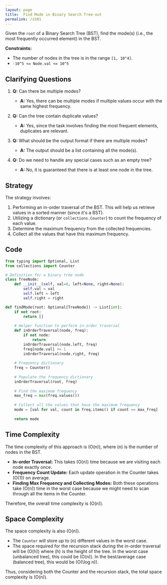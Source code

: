 ```yaml
---
layout: page
title:  Find Mode in Binary Search Tree-out
permalink: /s501
---
```


Given the `root` of a Binary Search Tree (BST), find the mode(s) (i.e., the most frequently occurred element) in the BST.

**Constraints:**
- The number of nodes in the tree is in the range `[1, 10^4]`.
- `-10^5 <= Node.val <= 10^5`

## Clarifying Questions

1. **Q:** Can there be multiple modes?
   - **A:** Yes, there can be multiple modes if multiple values occur with the same highest frequency.

2. **Q:** Can the tree contain duplicate values?
   - **A:** Yes, since the task involves finding the most frequent elements, duplicates are relevant.

3. **Q:** What should be the output format if there are multiple modes?
   - **A:** The output should be a list containing all the mode(s).

4. **Q:** Do we need to handle any special cases such as an empty tree?
   - **A:** No, it is guaranteed that there is at least one node in the tree.

## Strategy

The strategy involves:
1. Performing an in-order traversal of the BST. This will help us retrieve values in a sorted manner (since it's a BST).
2. Utilizing a dictionary (or `collections.Counter`) to count the frequency of each value.
3. Determine the maximum frequency from the collected frequencies.
4. Collect all the values that have this maximum frequency.

## Code

```python
from typing import Optional, List
from collections import Counter

# Definition for a binary tree node
class TreeNode:
    def __init__(self, val=0, left=None, right=None):
        self.val = val
        self.left = left
        self.right = right

def findMode(root: Optional[TreeNode]) -> List[int]:
    if not root:
        return []
    
    # Helper function to perform in-order traversal
    def inOrderTraversal(node, freq):
        if not node:
            return
        inOrderTraversal(node.left, freq)
        freq[node.val] += 1
        inOrderTraversal(node.right, freq)
    
    # Frequency dictionary
    freq = Counter()
    
    # Populate the frequency dictionary
    inOrderTraversal(root, freq)
    
    # Find the maximum frequency
    max_freq = max(freq.values())
    
    # Collect all the values that have the maximum frequency
    mode = [val for val, count in freq.items() if count == max_freq]
    
    return mode
```

## Time Complexity

The time complexity of this approach is \(O(n)\), where \(n\) is the number of nodes in the BST.

- **In-order Traversal:** This takes \(O(n)\) time because we are visiting each node exactly once.
- **Frequency Count Update:** Each update operation in the Counter takes \(O(1)\) on average.
- **Finding Max Frequency and Collecting Modes:** Both these operations take \(O(n)\) time in the worst case because we might need to scan through all the items in the Counter.

Therefore, the overall time complexity is \(O(n)\).

## Space Complexity

The space complexity is also \(O(n)\).

- The `Counter` will store up to \(n\) different values in the worst case.
- The space required for the recursion stack during the in-order traversal will be \(O(h)\) where \(h\) is the height of the tree. In the worst case (unbalanced tree), this could be \(O(n)\). In the best/average case (balanced tree), this would be \(O(\log n)\).

Thus, considering both the Counter and the recursion stack, the total space complexity is \(O(n)\).
